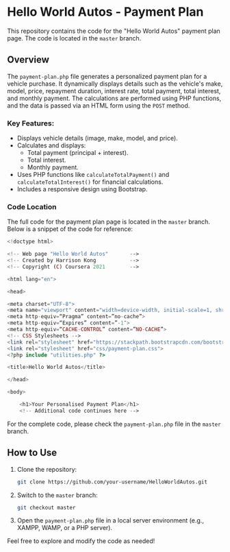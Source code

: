 # Hello World Autos - Payment Plan

This repository contains the code for the "Hello World Autos" payment plan page. The code is located in the `master` branch.

## Overview

The `payment-plan.php` file generates a personalized payment plan for a vehicle purchase. It dynamically displays details such as the vehicle's make, model, price, repayment duration, interest rate, total payment, total interest, and monthly payment. The calculations are performed using PHP functions, and the data is passed via an HTML form using the `POST` method.

### Key Features:
- Displays vehicle details (image, make, model, and price).
- Calculates and displays:
  - Total payment (principal + interest).
  - Total interest.
  - Monthly payment.
- Uses PHP functions like `calculateTotalPayment()` and `calculateTotalInterest()` for financial calculations.
- Includes a responsive design using Bootstrap.

### Code Location

The full code for the payment plan page is located in the `master` branch. Below is a snippet of the code for reference:

```php
<!doctype html>

<!-- Web page "Hello World Autos"       -->
<!-- Created by Harrison Kong           -->
<!-- Copyright (C) Coursera 2021        -->

<html lang="en">

<head>

<meta charset="UTF-8">
<meta name="viewport" content="width=device-width, initial-scale=1, shrink-to-fit=no">
<meta http-equiv=“Pragma” content=”no-cache”>
<meta http-equiv=“Expires” content=”-1″>
<meta http-equiv=“CACHE-CONTROL” content=”NO-CACHE”>
<!-- CSS Stylesheets -->
<link rel="stylesheet" href="https://stackpath.bootstrapcdn.com/bootstrap/4.5.0/css/bootstrap.min.css" integrity="sha384-9aIt2nRpC12Uk9gS9baDl411NQApFmC26EwAOH8WgZl5MYYxFfc+NcPb1dKGj7Sk" crossorigin="anonymous">
<link rel="stylesheet" href="css/payment-plan.css">
<?php include "utilities.php" ?>

<title>Hello World Autos</title>   

</head>

<body>

    <h1>Your Personalised Payment Plan</h1>
    <!-- Additional code continues here -->
```

For the complete code, please check the `payment-plan.php` file in the `master` branch.

## How to Use

1. Clone the repository:
   ```bash
   git clone https://github.com/your-username/HelloWorldAutos.git
   ```
2. Switch to the `master` branch:
   ```bash
   git checkout master
   ```
3. Open the `payment-plan.php` file in a local server environment (e.g., XAMPP, WAMP, or a PHP server).

Feel free to explore and modify the code as needed!